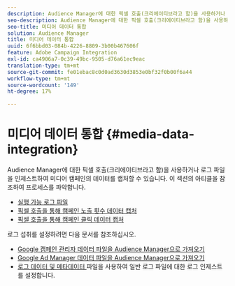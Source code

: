 ```yaml
---
description: Audience Manager에 대한 픽셀 호출(크리에이티브라고 함)을 사용하거나 로그 파일을 인제스트하여 미디어 캠페인의 데이터를 캡처할 수 있습니다.
seo-description: Audience Manager에 대한 픽셀 호출(크리에이티브라고 함)을 사용하거나 로그 파일을 인제스트하여 미디어 캠페인의 데이터를 캡처할 수 있습니다.
seo-title: 미디어 데이터 통합
solution: Audience Manager
title: 미디어 데이터 통합
uuid: 6f6bbd03-084b-4226-8809-3b00b467606f
feature: Adobe Campaign Integration
exl-id: ca4906a7-0c39-49bc-9505-d76a61ec9eac
translation-type: tm+mt
source-git-commit: fe01ebac8c0d0ad3630d3853e0bf32f0b00f6a44
workflow-type: tm+mt
source-wordcount: '149'
ht-degree: 17%

---
```


# 미디어 데이터 통합 {#media-data-integration}

Audience Manager에 대한 픽셀 호출(크리에이티브라고 함)을 사용하거나 로그 파일을 인제스트하여 미디어 캠페인의 데이터를 캡처할 수 있습니다. 이 섹션의 아티클을 참조하여 프로세스를 파악합니다.

<!-- c_camp_data_int.xml -->

* [실행 가능 로그 파일](/help/using/integration/media-data-integration/actionable-log-files.md)
* [픽셀 호출을 통해 캠페인 노출 횟수 데이터 캡처](/help/using/integration/media-data-integration/impression-data-pixels.md)
* [픽셀 호출을 통해 캠페인 클릭 데이터 캡처](/help/using/integration/media-data-integration/click-data-pixels.md)

로그 섭취를 설정하려면 다음 문서를 참조하십시오.

* [Google 캠페인 관리자 데이터 파일을 Audience Manager으로 가져오기](/help/using/reporting/audience-optimization-reports/aor-advertisers/import-dcm.md)
* [Google Ad Manager 데이터 파일을 Audience Manager으로 가져오기  ](/help/using/reporting/audience-optimization-reports/aor-publishers/import-dfp.md)
* [로그 데이터 및 메타데이터 ](/help/using/reporting/audience-optimization-reports/metadata-files-intro/metadata-files-intro.md) 파일을 사용하여 일반 로그 파일에 대한 로그 인제스트를 설정합니다.
